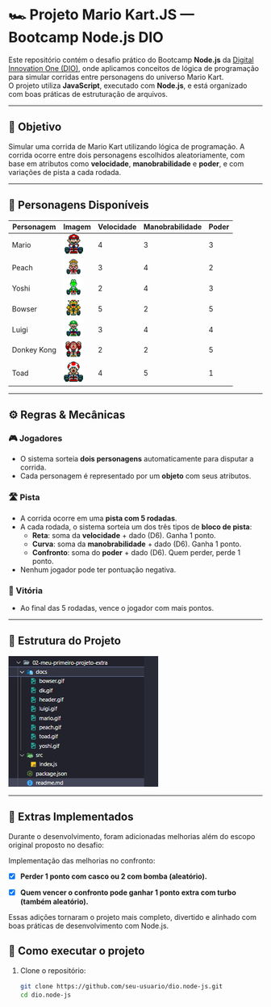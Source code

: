 # 🏎️ Projeto Mario Kart.JS — Bootcamp Node.js DIO

Este repositório contém o desafio prático do Bootcamp **Node.js** da [Digital Innovation One (DIO)](https://www.dio.me/), onde aplicamos conceitos de lógica de programação para simular corridas entre personagens do universo Mario Kart.  
O projeto utiliza **JavaScript**, executado com **Node.js**, e está organizado com boas práticas de estruturação de arquivos.

---

## 🎯 Objetivo

Simular uma corrida de Mario Kart utilizando lógica de programação. A corrida ocorre entre dois personagens escolhidos aleatoriamente, com base em atributos como **velocidade**, **manobrabilidade** e **poder**, e com variações de pista a cada rodada.

---

## 👾 Personagens Disponíveis

| Personagem | Imagem | Velocidade | Manobrabilidade | Poder |
|------------|--------|------------|------------------|-------|
| Mario | <img src="./docs/mario.gif" width="40"/> | 4 | 3 | 3 |
| Peach | <img src="./docs/peach.gif" width="40"/> | 3 | 4 | 2 |
| Yoshi | <img src="./docs/yoshi.gif" width="40"/> | 2 | 4 | 3 |
| Bowser | <img src="./docs/bowser.gif" width="40"/> | 5 | 2 | 5 |
| Luigi | <img src="./docs/luigi.gif" width="40"/> | 3 | 4 | 4 |
| Donkey Kong | <img src="./docs/dk.gif" width="40"/> | 2 | 2 | 5 |
| Toad | <img src="./docs/toad.gif" width="40"/> | 4 | 5 | 1 |

---

## ⚙️ Regras & Mecânicas

### 🎮 Jogadores

- O sistema sorteia **dois personagens** automaticamente para disputar a corrida.
- Cada personagem é representado por um **objeto** com seus atributos.

### 🛣️ Pista

- A corrida ocorre em uma **pista com 5 rodadas**.
- A cada rodada, o sistema sorteia um dos três tipos de **bloco de pista**:
  - **Reta**: soma da **velocidade** + dado (D6). Ganha 1 ponto.
  - **Curva**: soma da **manobrabilidade** + dado (D6). Ganha 1 ponto.
  - **Confronto**: soma do **poder** + dado (D6). Quem perder, perde 1 ponto.
- Nenhum jogador pode ter pontuação negativa.

### 🏁 Vitória

- Ao final das 5 rodadas, vence o jogador com mais pontos.

---

## 📁 Estrutura do Projeto

![alt text](./docs/image.png)


---

## 🧩 Extras Implementados

Durante o desenvolvimento, foram adicionadas melhorias além do escopo original proposto no desafio:

Implementação das melhorias no confronto:

- [x] **Perder 1 ponto com casco ou 2 com bomba (aleatório).**
- [x] **Quem vencer o confronto pode ganhar 1 ponto extra com turbo (também aleatório).**


Essas adições tornaram o projeto mais completo, divertido e alinhado com boas práticas de desenvolvimento com Node.js.


## 🚀 Como executar o projeto

1. Clone o repositório:
   ```bash
   git clone https://github.com/seu-usuario/dio.node-js.git
   cd dio.node-js
